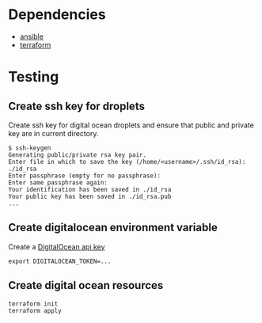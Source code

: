 # Dependencies

 - [ansible](https://docs.ansible.com/ansible/latest/installation_guide/intro_installation.html)
 - [terraform](https://learn.hashicorp.com/tutorials/terraform/install-cli)

# Testing

## Create ssh key for droplets

Create ssh key for digital ocean droplets and ensure that public and
private key are in current directory.

```shell
$ ssh-keygen 
Generating public/private rsa key pair.
Enter file in which to save the key (/home/<username>/.ssh/id_rsa): ./id_rsa
Enter passphrase (empty for no passphrase): 
Enter same passphrase again: 
Your identification has been saved in ./id_rsa
Your public key has been saved in ./id_rsa.pub
...
```

## Create digitalocean environment variable

Create a [DigitalOcean api key](https://www.digitalocean.com/community/tutorials/how-to-create-a-digitalocean-space-and-api-key)

```shell
export DIGITALOCEAN_TOKEN=...
```

## Create digital ocean resources

```shell
terraform init
terraform apply
```
